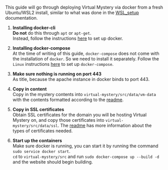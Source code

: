 This guide will go through deploying Virtual Mystery via docker from a fresh Ubuntu/WSL2 install, similar to what was done in the [WSL_setup](https://github.com/utmandrew/virtual-mystery/tree/master/docs/WSL_setup "WSL setup documentation") documentation.

1. **Installing docker-cli**  
    **Do not** do this through `apt` or `apt-get`.  
    Instead, follow the instructions [here](https://docs.docker.com/engine/install/ubuntu/ "Docker Ubuntu setup") to set up docker.

2. **Installing docker-compose**  
    At the time of writing of this guide, `docker-compose` does not come with the installation of `docker`. So we need to install it separately. Follow the `Linux` instructions [here](https://docs.docker.com/compose/install/ "Docker compose setup") to set up `docker-compose`.

3. **Make sure nothing is running on port 443**  
    As title, because the apache instance in docker binds to port 443.

4. **Copy in content**  
    Copy in the mystery contents into `virtual-mystery/src/data/vm-data` with the contents formatted according to the [readme](https://github.com/utmandrew/virtual-mystery/blob/master/src/data/vm-data/readme.txt "contents readme").

5. **Copy in SSL certificates**  
    Obtain SSL certificates for the domain you will be hosting Virtual Mystery on, and copy those certificates into `virtual-mystery/src/data/ssl`. The [readme](https://github.com/utmandrew/virtual-mystery/blob/master/src/data/ssl/readme.txt "ssl certificates readme") has more information about the types of certificates needed.

6. **Start up the containers**  
    Make sure docker is running, you can start it by running the command `sudo service docker start`.  
    `cd` to `virtual-mystery/src` and run `sudo docker-compose up --build -d` and the website should begin building.

